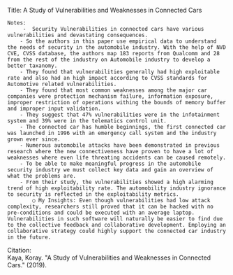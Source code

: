 Title: A Study of Vulnerabilities and Weaknesses in Connected Cars

	Notes:
		 -  Security Vulnerabilities in connected cars have various vulnerabilities and devastating consequences. 
		- So the authors in this paper use empirical data to understand the needs of security in the automobile industry. With the help of NVD CVE, CVSS database, the authors map 183 reports from Qualcomm and 28 from the rest of the industry on Automobile industry to develop a better taxanomy. 
		- They found that vulnerabilities generally had high exploitable rate and also had an high impact according to CVSS standards for Automotive related vulnerabilities. 
		- They found that most common weaknesses among the major car companies were protection mechanism failure, information exposure, improper restriction of operations withing the bounds of memory buffer and improper input validation. 
		- They suggest that 47% vulnerabilities were in the infotainment system and 39% were in the telematics control unit. 
		- The connected car has humble beginnings, the first connected car was launched in 1996 with an emergency call system and the industry grown ever since. 
		- Numerous automobile attacks have been demonstrated in previous research where the new connectiveness have proven to have a lot of weaknesses where even life threating accidents can be caused remotely. 
		- To be able to make meaningful progress in the automobile security industry we must collect key data and gain an overview of what the problems are. 
		- From their study, the vulnerabilities showed a high alarming trend of high exploitability rate. The automobility industry ignorance to security is reflected in the exploitability metrics.
			○ My Insights: Even though vulnerabilities had low attack complexity, researchers still proved that it can be hacked with no pre-conditions and could be executed with an average laptop. 
	Vulnerabilities in such software will naturally be easier to find due to the collective feedback and collaborative development. Employing an collaborative strategy could highly support the connected car industry in the future. 


Citation: 	
Kaya, Koray. "A Study of Vulnerabilities and Weaknesses in Connected Cars." (2019).
